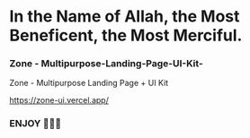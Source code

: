 
# In the Name of Allah, the Most Beneficent, the Most Merciful.

### Zone - Multipurpose-Landing-Page-UI-Kit-
Zone - Multipurpose Landing Page + UI Kit 

https://zone-ui.vercel.app/
### ENJOY 🎉🤩🔥


